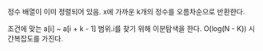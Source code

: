 정수 배열이 이미 정렬되어 있음. x에 가까운 k개의 정수를 오름차순으로 반환한다. 

조건에 맞는 a[i] ~ a[i + k - 1] 범위.i를 찾기 위해 이분탐색을 한다. O(log(N - K)) 시간복잡도를 가진다. 
